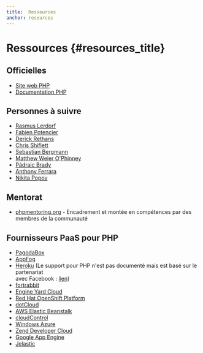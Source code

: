 ```yaml
---
title:  Ressources
anchor: resources
---
```


# Ressources {#resources_title}

## Officielles

* [Site web PHP](http://php.net/)
* [Documentation PHP](http://php.net/docs.php)

## Personnes à suivre

* [Rasmus Lerdorf](http://twitter.com/rasmus)
* [Fabien Potencier](http://twitter.com/fabpot)
* [Derick Rethans](http://twitter.com/derickr)
* [Chris Shiflett](http://twitter.com/shiflett)
* [Sebastian Bergmann](http://twitter.com/s_bergmann)
* [Matthew Weier O'Phinney](http://twitter.com/mwop)
* [Pádraic Brady](http://twitter.com/padraicb)
* [Anthony Ferrara](http://twitter.com/ircmaxell)
* [Nikita Popov](http://twitter.com/nikita_ppv)

## Mentorat

* [phpmentoring.org](http://php-mentoring.org/) - Encadrement et montée en compétences par des membres de la communauté

## Fournisseurs PaaS pour PHP

* [PagodaBox](https://pagodabox.com/)
* [AppFog](https://appfog.com/)
* [Heroku](https://heroku.com)
  (Le support pour PHP n'est pas documenté mais est basé sur le partenariat  
  avec Facebook : [lien](http://net.tutsplus.com/tutorials/php/quick-tip-deploy-php-to-heroku-in-seconds/))
* [fortrabbit](http://fortrabbit.com/)
* [Engine Yard Cloud](https://www.engineyard.com/products/cloud)
* [Red Hat OpenShift Platform](http://openshift.com)
* [dotCloud](http://docs.dotcloud.com/services/php/)
* [AWS Elastic Beanstalk](http://aws.amazon.com/elasticbeanstalk/)
* [cloudControl](https://www.cloudcontrol.com/)
* [Windows Azure](http://www.windowsazure.com/)
* [Zend Developer Cloud](http://www.phpcloud.com/develop)
* [Google App Engine](https://developers.google.com/appengine/docs/php/gettingstarted/)
* [Jelastic](http://jelastic.com/)
